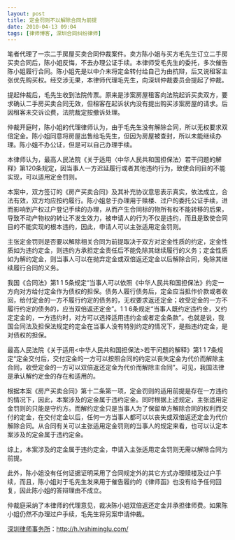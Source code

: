 ```yaml
---
layout: post
title: 定金罚则不以解除合同为前提
date: 2010-04-13 09:04
tags: [律师博客, 深圳合同纠纷律师]
---
```

笔者代理了一宗二手房屋买卖合同仲裁案件。卖方陈小姐与买方毛先生订立二手房买卖合同后，陈小姐反悔，不去办理公证手续。本律师受毛先生的委托，多次催告陈小姐履行合同。陈小姐先是以中介未将定金转付给自己为由抗辩，后又说租客主张优先购买权。经交涉无果，本律师代理毛先生，向深圳仲裁委员会提起了仲裁。

提起仲裁后，毛先生收到法院传票。原来是涉案房屋租客向法院起诉买卖双方，要求确认二手房买卖合同无效，但租客在起诉状内没有提出购买涉案房屋的请求。后因租客未交诉讼费，法院裁定按撤诉处理。

仲裁开庭时，陈小姐的代理律师认为，由于毛先生没有解除合同，所以无权要求双倍定金。陈小姐同意将房屋出售给毛先生，但因为房屋被查封，所以未能继续办理。陈小姐不办公证，但是可以自己办理手续。

本律师认为，最高人民法院《关于适用〈中华人民共和国担保法〉若干问题的解释》第120条规定，因当事人一方迟延履行或者其他违约行为，致使合同目的不能实现，可以适用定金罚则。

本案中，双方签订的《房产买卖合同》及其补充协议意思表示真实，依法成立，合法有效，双方均应按约履行。陈小姐怠于办理用于赎楼、过户的委托公证手续，进而影响到产权过户登记手续的办理，从而产生合同标的物所有权不能转移的后果，导致不动产物权的转让不发生效力，被申请人的行为不仅是违约，而且是致使合同目的不能实现的根本违约，因此，申请人可以主张适用定金罚则。

主张定金罚则是否要以解除相关合同为前提取决于双方对定金性质的约定，定金性质如为违约定金，则违约方承担定金责任后不能免除其继续履行的义务；定金性质如为解约定金，则当事人可以在抛弃定金或双倍返还定金以后解除合同，免除其继续履行合同的义务。

我国《合同法》第1 1 5条规定“当事人可以依照《中华人民共和国担保法》约定一方向对方给付定金作为债权的担保。债务人履行债务后，定金应当抵作价款或者收回，给付定金的一方不履行约定的债务的，无权要求返还定金；收受定金的一方不履行约定的债务的，应当双倍返还定金”。1 1 6条规定“当事人既约定违约金，又约定定金的，一方违约时，对方可以选择适用违约金或者定金条款”。也就是说，我国合同法及担保法规定的定金在当事人没有特别约定的情况下，是指违约定金，是对债权的担保。

最高人民法院《关于适用&lt;中华人民共和国担保法&gt;若干问题的解释》第1 1 7条规定“定金交付后，交付定金的一方可以按照合同的约定以丧失定金为代价而解除主合同，收受定金的一方可以双倍返还定金为代价而解除主合同”。可见，我国法律是承认解约定金的存在和适用的。

根据本案《房产买卖合同》第十二条第一项，定金罚则的适用前提是存在一方违约的情况下，因此，本案涉及的定金属于违约定金。同时根据上述规定，主张适用定金罚则的只能是守约方。而解约定金只是当事人为了保留单方解除合同的权利而交付的定金，在交付定金以后，任何一方当事人都可以以丧失或双倍返还定金为代价解除合同。从合同有关可以主张适用定金罚则的当事人的规定来看，也可以认定本案涉及的定金属于违约定金。

综上，本案涉及的定金属于违约定金，申请入主张适用定金罚则无需以解除合同为前提。

此外，陈小姐没有任何证据证明采用了合同规定外的其它方式办理赎楼及过户手续，而且，陈小姐对于毛先生发来用于催告履约的《律师函》也没有给予任何回复，因此陈小姐的答辩理由不成立。

仲裁庭采纳了本律师的代理意见，裁决陈小姐双倍返还定金并承担律师费。如果陈小姐仍然不办理过户手续，毛先生将另案申请仲裁。

<a href="http://h.lvshiminglu.com/">深圳律师事务所</a>：<a href="http://h.lvshiminglu.com/">http://h.lvshiminglu.com/</a>

